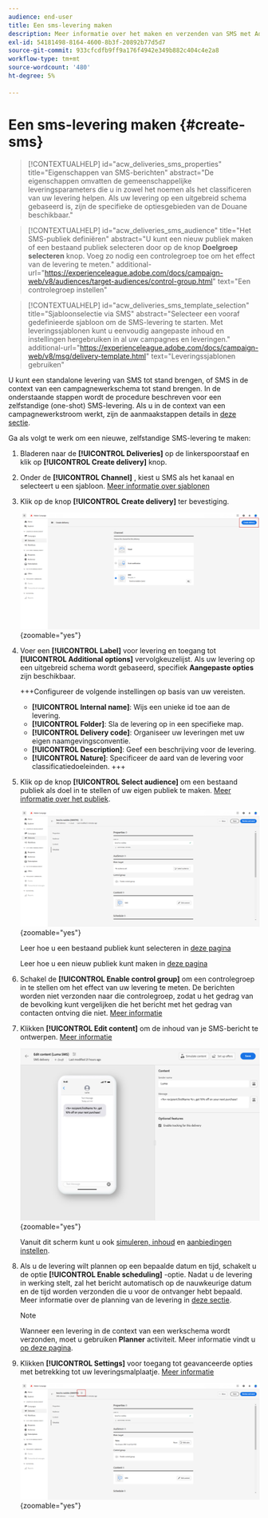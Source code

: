 ```yaml
---
audience: end-user
title: Een sms-levering maken
description: Meer informatie over het maken en verzenden van SMS met Adobe Campaign Web
exl-id: 54181498-8164-4600-8b3f-20892b77d5d7
source-git-commit: 933cfcdfb9ff9a176f4942e349b882c404c4e2a8
workflow-type: tm+mt
source-wordcount: '480'
ht-degree: 5%

---
```


# Een sms-levering maken {#create-sms}

>[!CONTEXTUALHELP]
>id="acw_deliveries_sms_properties"
>title="Eigenschappen van SMS-berichten"
>abstract="De eigenschappen omvatten de gemeenschappelijke leveringsparameters die u in zowel het noemen als het classificeren van uw levering helpen. Als uw levering op een uitgebreid schema gebaseerd is, zijn de specifieke de optiesgebieden van de Douane beschikbaar."

>[!CONTEXTUALHELP]
>id="acw_deliveries_sms_audience"
>title="Het SMS-publiek definiëren"
>abstract="U kunt een nieuw publiek maken of een bestaand publiek selecteren door op de knop **Doelgroep selecteren** knop. Voeg zo nodig een controlegroep toe om het effect van de levering te meten."
>additional-url="https://experienceleague.adobe.com/docs/campaign-web/v8/audiences/target-audiences/control-group.html" text="Een controlegroep instellen"

>[!CONTEXTUALHELP]
>id="acw_deliveries_sms_template_selection"
>title="Sjabloonselectie via SMS"
>abstract="Selecteer een vooraf gedefinieerde sjabloon om de SMS-levering te starten. Met leveringssjablonen kunt u eenvoudig aangepaste inhoud en instellingen hergebruiken in al uw campagnes en leveringen."
>additional-url="https://experienceleague.adobe.com/docs/campaign-web/v8/msg/delivery-template.html" text="Leveringssjablonen gebruiken"


U kunt een standalone levering van SMS tot stand brengen, of SMS in de context van een campagnewerkschema tot stand brengen. In de onderstaande stappen wordt de procedure beschreven voor een zelfstandige (one-shot) SMS-levering. Als u in de context van een campagnewerkstroom werkt, zijn de aanmaakstappen details in [deze sectie](../workflows/activities/channels.md#create-a-delivery-in-a-campaign-workflow).


Ga als volgt te werk om een nieuwe, zelfstandige SMS-levering te maken:

1. Bladeren naar de **[!UICONTROL Deliveries]** op de linkerspoorstaaf en klik op  **[!UICONTROL Create delivery]** knop.

1. Onder de **[!UICONTROL Channel]** , kiest u SMS als het kanaal en selecteert u een sjabloon. [Meer informatie over sjablonen](../msg/delivery-template.md)

1. Klik op de knop **[!UICONTROL Create delivery]** ter bevestiging.

   ![](assets/sms_create_1.png){zoomable=&quot;yes&quot;}

1. Voer een **[!UICONTROL Label]** voor levering en toegang tot **[!UICONTROL Additional options]** vervolgkeuzelijst. Als uw levering op een uitgebreid schema wordt gebaseerd, specifiek **Aangepaste opties** zijn beschikbaar.

   +++Configureer de volgende instellingen op basis van uw vereisten.
   * **[!UICONTROL Internal name]**: Wijs een unieke id toe aan de levering.
   * **[!UICONTROL Folder]**: Sla de levering op in een specifieke map.
   * **[!UICONTROL Delivery code]**: Organiseer uw leveringen met uw eigen naamgevingsconventie.
   * **[!UICONTROL Description]**: Geef een beschrijving voor de levering.
   * **[!UICONTROL Nature]**: Specificeer de aard van de levering voor classificatiedoeleinden.
+++

1. Klik op de knop **[!UICONTROL Select audience]** om een bestaand publiek als doel in te stellen of uw eigen publiek te maken. [Meer informatie over het publiek](../audience/about-recipients.md).

   ![](assets/sms_create_2.png){zoomable=&quot;yes&quot;}

   Leer hoe u een bestaand publiek kunt selecteren in [deze pagina](../audience/add-audience.md)

   Leer hoe u een nieuw publiek kunt maken in [deze pagina](../audience/one-time-audience.md)

1. Schakel de **[!UICONTROL Enable control group]** om een controlegroep in te stellen om het effect van uw levering te meten. De berichten worden niet verzonden naar die controlegroep, zodat u het gedrag van de bevolking kunt vergelijken die het bericht met het gedrag van contacten ontving die niet. [Meer informatie](../audience/control-group.md)

1. Klikken **[!UICONTROL Edit content]** om de inhoud van je SMS-bericht te ontwerpen. [Meer informatie](content-sms.md)

   ![](assets/sms_create_4.png){zoomable=&quot;yes&quot;}

   Vanuit dit scherm kunt u ook [simuleren, inhoud](../preview-test/preview-test.md) en [aanbiedingen instellen](../msg/offers.md).

1. Als u de levering wilt plannen op een bepaalde datum en tijd, schakelt u de optie **[!UICONTROL Enable scheduling]** -optie. Nadat u de levering in werking stelt, zal het bericht automatisch op de nauwkeurige datum en de tijd worden verzonden die u voor de ontvanger hebt bepaald. Meer informatie over de planning van de levering in [deze sectie](../msg/gs-messages.md#gs-schedule).

   >[!NOTE]
   >
   >Wanneer een levering in de context van een werkschema wordt verzonden, moet u gebruiken **Planner** activiteit. Meer informatie vindt u [op deze pagina](../workflows/activities/scheduler.md).

1. Klikken **[!UICONTROL Settings]** voor toegang tot geavanceerde opties met betrekking tot uw leveringsmalplaatje. [Meer informatie](../advanced-settings/delivery-settings.md)

   ![](assets/sms_create_3.png){zoomable=&quot;yes&quot;}
